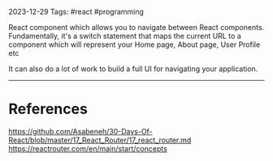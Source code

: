 2023-12-29
Tags: #react #programming 

React component which allows you to navigate between React components. Fundamentally, it's a switch statement that maps the current URL to a component which will represent your Home page, About page, User Profile etc

It can also do a lot of work to build a full UI for navigating your application.


---
# References

https://github.com/Asabeneh/30-Days-Of-React/blob/master/17_React_Router/17_react_router.md
https://reactrouter.com/en/main/start/concepts